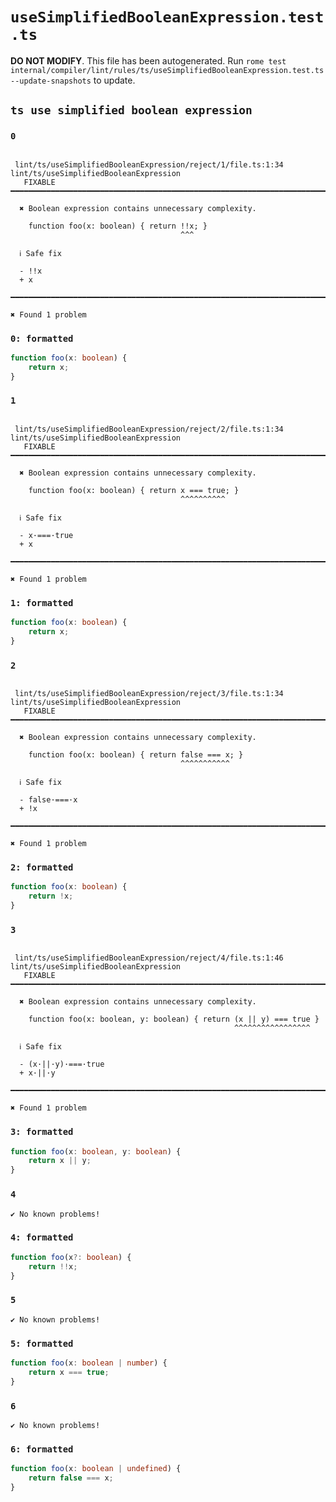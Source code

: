 # `useSimplifiedBooleanExpression.test.ts`

**DO NOT MODIFY**. This file has been autogenerated. Run `rome test internal/compiler/lint/rules/ts/useSimplifiedBooleanExpression.test.ts --update-snapshots` to update.

## `ts use simplified boolean expression`

### `0`

```

 lint/ts/useSimplifiedBooleanExpression/reject/1/file.ts:1:34 lint/ts/useSimplifiedBooleanExpression
   FIXABLE  ━━━━━━━━━━━━━━━━━━━━━━━━━━━━━━━━━━━━━━━━━━━━━━━━━━━━━━━━━━━━━━━━━━━━━━━━━━━━━━━━━━━━━━━━

  ✖ Boolean expression contains unnecessary complexity.

    function foo(x: boolean) { return !!x; }
                                      ^^^

  ℹ Safe fix

  - !!x
  + x

━━━━━━━━━━━━━━━━━━━━━━━━━━━━━━━━━━━━━━━━━━━━━━━━━━━━━━━━━━━━━━━━━━━━━━━━━━━━━━━━━━━━━━━━━━━━━━━━━━━━

✖ Found 1 problem

```

### `0: formatted`

```ts
function foo(x: boolean) {
	return x;
}

```

### `1`

```

 lint/ts/useSimplifiedBooleanExpression/reject/2/file.ts:1:34 lint/ts/useSimplifiedBooleanExpression
   FIXABLE  ━━━━━━━━━━━━━━━━━━━━━━━━━━━━━━━━━━━━━━━━━━━━━━━━━━━━━━━━━━━━━━━━━━━━━━━━━━━━━━━━━━━━━━━━

  ✖ Boolean expression contains unnecessary complexity.

    function foo(x: boolean) { return x === true; }
                                      ^^^^^^^^^^

  ℹ Safe fix

  - x·===·true
  + x

━━━━━━━━━━━━━━━━━━━━━━━━━━━━━━━━━━━━━━━━━━━━━━━━━━━━━━━━━━━━━━━━━━━━━━━━━━━━━━━━━━━━━━━━━━━━━━━━━━━━

✖ Found 1 problem

```

### `1: formatted`

```ts
function foo(x: boolean) {
	return x;
}

```

### `2`

```

 lint/ts/useSimplifiedBooleanExpression/reject/3/file.ts:1:34 lint/ts/useSimplifiedBooleanExpression
   FIXABLE  ━━━━━━━━━━━━━━━━━━━━━━━━━━━━━━━━━━━━━━━━━━━━━━━━━━━━━━━━━━━━━━━━━━━━━━━━━━━━━━━━━━━━━━━━

  ✖ Boolean expression contains unnecessary complexity.

    function foo(x: boolean) { return false === x; }
                                      ^^^^^^^^^^^

  ℹ Safe fix

  - false·===·x
  + !x

━━━━━━━━━━━━━━━━━━━━━━━━━━━━━━━━━━━━━━━━━━━━━━━━━━━━━━━━━━━━━━━━━━━━━━━━━━━━━━━━━━━━━━━━━━━━━━━━━━━━

✖ Found 1 problem

```

### `2: formatted`

```ts
function foo(x: boolean) {
	return !x;
}

```

### `3`

```

 lint/ts/useSimplifiedBooleanExpression/reject/4/file.ts:1:46 lint/ts/useSimplifiedBooleanExpression
   FIXABLE  ━━━━━━━━━━━━━━━━━━━━━━━━━━━━━━━━━━━━━━━━━━━━━━━━━━━━━━━━━━━━━━━━━━━━━━━━━━━━━━━━━━━━━━━━

  ✖ Boolean expression contains unnecessary complexity.

    function foo(x: boolean, y: boolean) { return (x || y) === true }
                                                  ^^^^^^^^^^^^^^^^^

  ℹ Safe fix

  - (x·||·y)·===·true
  + x·||·y

━━━━━━━━━━━━━━━━━━━━━━━━━━━━━━━━━━━━━━━━━━━━━━━━━━━━━━━━━━━━━━━━━━━━━━━━━━━━━━━━━━━━━━━━━━━━━━━━━━━━

✖ Found 1 problem

```

### `3: formatted`

```ts
function foo(x: boolean, y: boolean) {
	return x || y;
}

```

### `4`

```
✔ No known problems!

```

### `4: formatted`

```ts
function foo(x?: boolean) {
	return !!x;
}

```

### `5`

```
✔ No known problems!

```

### `5: formatted`

```ts
function foo(x: boolean | number) {
	return x === true;
}

```

### `6`

```
✔ No known problems!

```

### `6: formatted`

```ts
function foo(x: boolean | undefined) {
	return false === x;
}

```
